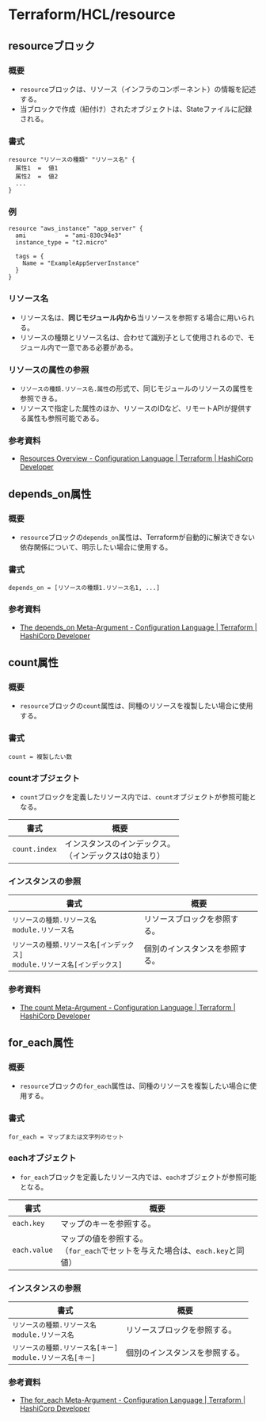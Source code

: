 # Terraform/HCL/resource

## resourceブロック

### 概要

- `resource`ブロックは、リソース（インフラのコンポーネント）の情報を記述する。
- 当ブロックで作成（紐付け）されたオブジェクトは、Stateファイルに記録される。

### 書式

```text
resource "リソースの種類" "リソース名" {
  属性1  =  値1
  属性2  =  値2
  ...
}
```

### 例

```text
resource "aws_instance" "app_server" {
  ami           = "ami-830c94e3"
  instance_type = "t2.micro"

  tags = {
    Name = "ExampleAppServerInstance"
  }
}
```

### リソース名

- リソース名は、**同じモジュール内から**当リソースを参照する場合に用いられる。
- リソースの種類とリソース名は、合わせて識別子として使用されるので、モジュール内で一意である必要がある。

### リソースの属性の参照

- `リソースの種類.リソース名.属性`の形式で、同じモジュールのリソースの属性を参照できる。
- リソースで指定した属性のほか、リソースのIDなど、リモートAPIが提供する属性も参照可能である。

### 参考資料

- [Resources Overview - Configuration Language | Terraform | HashiCorp Developer](https://developer.hashicorp.com/terraform/language/resources)

## depends_on属性

### 概要

- `resource`ブロックの`depends_on`属性は、Terraformが自動的に解決できない依存関係について、明示したい場合に使用する。

### 書式

```text
depends_on = [リソースの種類1.リソース名1, ...]
```

### 参考資料

- [The depends_on Meta-Argument - Configuration Language | Terraform | HashiCorp Developer](https://developer.hashicorp.com/terraform/language/meta-arguments/depends_on)

## count属性

### 概要

- `resource`ブロックの`count`属性は、同種のリソースを複製したい場合に使用する。

### 書式

```text
count = 複製したい数
```

### countオブジェクト

- `count`ブロックを定義したリソース内では、`count`オブジェクトが参照可能となる。

| 書式          | 概要                                                        |
| ------------- | ----------------------------------------------------------- |
| `count.index` | インスタンスのインデックス。<br />（インデックスは0始まり） |

### インスタンスの参照

| 書式                                                         | 概要                           |
| ------------------------------------------------------------ | ------------------------------ |
| `リソースの種類.リソース名`<br />`module.リソース名`         | リソースブロックを参照する。   |
| `リソースの種類.リソース名[インデックス]`<br />`module.リソース名[インデックス]` | 個別のインスタンスを参照する。 |

### 参考資料

- [The count Meta-Argument - Configuration Language | Terraform | HashiCorp Developer](https://developer.hashicorp.com/terraform/language/meta-arguments/count)

## for_each属性

### 概要

- `resource`ブロックの`for_each`属性は、同種のリソースを複製したい場合に使用する。

### 書式

```text
for_each = マップまたは文字列のセット
```

### eachオブジェクト

- `for_each`ブロックを定義したリソース内では、`each`オブジェクトが参照可能となる。

| 書式         | 概要                                                         |
| ------------ | ------------------------------------------------------------ |
| `each.key`   | マップのキーを参照する。                                     |
| `each.value` | マップの値を参照する。<br />（`for_each`でセットを与えた場合は、`each.key`と同値） |

### インスタンスの参照

| 書式                                                         | 概要                           |
| ------------------------------------------------------------ | ------------------------------ |
| `リソースの種類.リソース名`<br />`module.リソース名`         | リソースブロックを参照する。   |
| `リソースの種類.リソース名[キー]`<br />`module.リソース名[キー]` | 個別のインスタンスを参照する。 |

### 参考資料

- [The for_each Meta-Argument - Configuration Language | Terraform | HashiCorp Developer](https://developer.hashicorp.com/terraform/language/meta-arguments/for_each)
